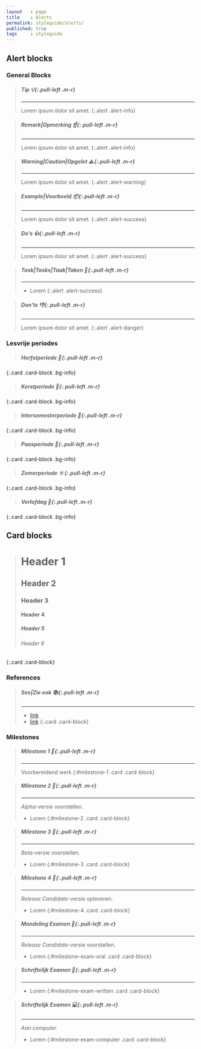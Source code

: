 ```yaml
---
layout   : page
title    : Alerts
permalink: styleguide/alerts/
published: true
tags     : styleguide
---
```


Alert blocks
------------

### General Blocks

> ##### **Tip** *:bulb:*{:.pull-left .m-r}
> ---
> Lorem ipsum dolor sit amet.
{:.alert .alert-info}

> ##### **Remark**|**Opmerking** *:point_up:*{:.pull-left .m-r}
> ---
> Lorem ipsum dolor sit amet.
{:.alert .alert-info}

> ##### **Warning**|**Caution**|**Opgelet** *:warning:*{:.pull-left .m-r}
> ---
> Lorem ipsum dolor sit amet.
{:.alert .alert-warning}

> ##### **Example**|**Voorbeeld** *:package:*{:.pull-left .m-r}
> ---
> Lorem ipsum dolor sit amet.
{:.alert .alert-success}

> ##### **Do's** *:thumbsup:*{:.pull-left .m-r}
> ---
> Lorem ipsum dolor sit amet.
{:.alert .alert-success}

> ##### **Task**|**Tasks**|**Taak**|**Taken** *:rocket:*{:.pull-left .m-r}
> ---
> - Lorem
{:.alert .alert-success}

> ##### **Don'ts** *:thumbsdown:*{:.pull-left .m-r}
> ---
> Lorem ipsum dolor sit amet.
{:.alert .alert-danger}

### Lesvrije periodes

> ##### Herfstperiode *:fallen_leaf:*{:.pull-left .m-r}
{:.card .card-block .bg-info}

> ##### Kerstperiode *:christmas_tree:*{:.pull-left .m-r}
{:.card .card-block .bg-info}

> ##### Intersemesterperiode *:seedling:*{:.pull-left .m-r}
{:.card .card-block .bg-info}

> ##### Paasperiode *:rabbit:*{:.pull-left .m-r}
{:.card .card-block .bg-info}

> ##### Zomerperiode *:sunny:*{:.pull-left .m-r}
{:.card .card-block .bg-info}

> ##### Verlofdag *:date:*{:.pull-left .m-r}
{:.card .card-block .bg-info}

Card blocks
-----------

> # Header 1
>
> ## Header 2
>
> ### Header 3
>
> #### Header 4
>
> ##### Header 5
>
> ###### Header 6
{:.card .card-block}

### References

> ##### See|Zie ook *:books:*{:.pull-left .m-r}
> ---
> - [link](#)
> - [link](#)
{:.card .card-block}

### Milestones

> ##### Milestone 1 *:triangular_flag_on_post:*{:.pull-left .m-r}
> ---
> Voorbereidend werk
{:#milestone-1 .card .card-block}

> ##### Milestone 2 *:round_pushpin:*{:.pull-left .m-r}
> ---
> *Alpha*-versie voorstellen.
>
> - Lorem
{:#milestone-2 .card .card-block}

> ##### Milestone 3 *:round_pushpin:*{:.pull-left .m-r}
> ---
> *Beta*-versie voorstellen.
>
> - Lorem
{:#milestone-3 .card .card-block}

> ##### Milestone 4 *:checkered_flag:*{:.pull-left .m-r}
> ---
> *Release Candidate*-versie opleveren.
>
> - Lorem
{:#milestone-4 .card .card-block}

> ##### Mondeling Examen *:speech_balloon:*{:.pull-left .m-r}
> ---
> *Release Candidate*-versie voorstellen.
>
> - Lorem
{:#milestone-exam-oral .card .card-block}

> ##### Schriftelijk Examen *:pencil:*{:.pull-left .m-r}
> ---
>
> - Lorem
{:#milestone-exam-written .card .card-block}

> ##### Schriftelijk Examen *:computer:*{:.pull-left .m-r}
> ---
> *Aan computer.*
>
> - Lorem
{:#milestone-exam-computer .card .card-block}